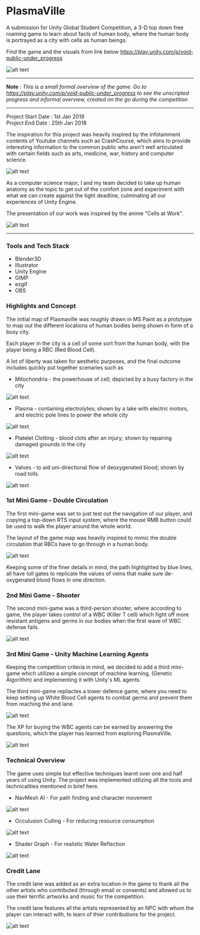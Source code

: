 # PlasmaVille
A submission for Unity Global Student Competition, a 3-D top down free roaming game to learn about facts of human body, where the human body is portrayed as a city with cells as human beings. 

Find the game and the visuals from link below
https://play.unity.com/p/void-public-under_progress

![alt text](md_files/plasmaville.gif "PlasmaVille")

---

**Note** : *This is a small formal overview of the game. Go to https://play.unity.com/p/void-public-under_progress to see the unscripted progress and informal overview, created on the go during the competition*

---

Project Start Date : 1st Jan 2018\
Project End Date : 25th Jan 2018

The inspiration for this project was heavily inspired by the infotainment contents of Youtube channels such as CrashCourse, which aims to provide interesting information to the common public who aren't well articulated with certain fields such as arts, medicine, war, history and computer science.

![alt text](md_files/crashcourse.png "Crash Course YT Channel")

As a computer science major, I and my team decided to take up human anatomy as the topic to get out of the comfort zone and experiment with what we can create against the tight deadline, culminating all our experiences of Unity Engine.

The presentation of our work was inspired by the anime "Cells at Work".

![alt text](md_files/Cells-at-work-anime.jpg "Cells at work")

---
### Tools and Tech Stack
- Blender3D
- Illustrator
- Unity Engine
- GIMP
- ezgif
- OBS

### Highlights and Concept

The initial map of Plasmaville was roughly drawn in MS Paint as a prototype to map out the different locations of human bodies being shown in form of a busy city.

Each player in the city is a cell of some sort from the human body, with the player being a RBC (Red Blood Cell).

A lot of liberty was taken for aesthetic purposes, and the final outcome includes quickly put together scenaries such as 

- Mitochondria - the powerhouse of cell; depicted by a busy factory in the city

![alt text](md_files/mitochondria.gif "Mitochondria")

- Plasma - containing electrolytes; shown by a lake with electric motors, and electric pole lines to power the whole city

![alt text](md_files/plasma.gif "Plasma")

- Platelet Clotting - blood clots after an injury; shown by repairing damaged grounds in the city

![alt text](md_files/platelate.gif "Platelet")

- Valves - to aid uni-directional flow of deoxygenated blood; shown by road tolls.

![alt text](md_files/valves.gif "Valves")

### 1st Mini Game - Double Circulation

The first mini-game was set to just test out the navigation of our player, and copying a top-down RTS input system, where the mouse RMB button could be used to walk the player around the whole world.

The layout of the game map was heavily inspired to mimic the double circulation that RBCs have to go through in a human body.

![alt text](md_files/DoubleCirculation.png "1st Mini Game")

Keeping some of the finer details in mind, the path highlighted by blue lines, all have toll gates to replicate the values of veins that make sure de-oxygenated blood flows in one direction.

### 2nd Mini Game - Shooter

The second mini-game was a third-person shooter, where according to game, the player takes control of a WBC (Killer T cell) which fight off more resistant antigens and germs in our bodies when the first wave of WBC defense fails.

![alt text](md_files/shooter.gif "Shooter Mini Game")

### 3rd Mini Game - Unity Machine Learning Agents

Keeping the competition criteria in mind, we decided to add a third mini-game which utilizes a simple concept of machine learning, (Genetic Algorithm) and implementing it with Unity's ML agents.

The third mini-game repliactes a tower defence game, where you need to keep setting up White Blood Cell agents to combat germs and prevent them from reaching the end lane.

![alt text](md_files/ml1.gif "Shooter Mini Game")

The XP for buying the WBC agents can be earned by answering the questions, which the player has learned from exploring PlasmaVille.

![alt text](md_files/ml2.gif "Shooter Mini Game")

### Technical Overview

The game uses simple but effective techniques learnt over one and half years of using Unity. The project was implemented utilizing all the tools and technicalities mentioned in brief here.

- NavMesh AI - For path finding and character movement

![alt text](md_files/NavMesh.gif "Navmesh in Unity")

- Occulusion Culling - For reducing resource consumption

![alt text](md_files/OcclusionCulling.gif "Occulusion Culling in Unity")

- Shader Graph - For realistic Water Reflection

![alt text](md_files/water.gif "Shaders in Unity")

### Credit Lane

The credit lane was added as an extra location in the game to thank all the other artists who contributed (through email or consents) and allowed us to use their terrific artworks and music for the competition.

The credit lane features all the artists represented by an NPC with whom the player can interact with, to learn of thier contributions for the project.

![alt text](md_files/creditlane.gif "Shooter Mini Game")